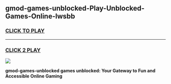
## gmod-games-unblocked-Play-Unblocked-Games-Online-lwsbb
<h3>
<a href="https://premium76.site?title=gmod-games-unblocked&ref=24A">CLICK TO PLAY</a></h3>
<hr>

<h3>
<a href="https://premium76.site?title=gmod-games-unblocked&ref=24A">CLICK 2 PLAY</a>
  
</h3>

<a href="https://premium76.site?title=gmod-games-unblocked&ref=24A"><img src="https://clearcache.store/games.png"></a>


**gmod-games-unblocked games unblocked: Your Gateway to Fun and Accessible Online Gaming**
